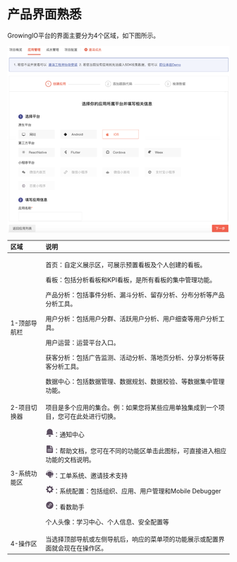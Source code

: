 # 产品界面熟悉

GrowingIO平台的界面主要分为4个区域，如下图所示。

![](../.gitbook/assets/image%20%28230%29.png)

<table>
  <thead>
    <tr>
      <th style="text-align:left">&#x533A;&#x57DF;</th>
      <th style="text-align:left">&#x8BF4;&#x660E;</th>
    </tr>
  </thead>
  <tbody>
    <tr>
      <td style="text-align:left">1-&#x9876;&#x90E8;&#x5BFC;&#x822A;&#x680F;</td>
      <td style="text-align:left">
        <p>&#x9996;&#x9875;&#xFF1A;&#x81EA;&#x5B9A;&#x4E49;&#x5C55;&#x793A;&#x533A;&#xFF0C;&#x53EF;&#x5C55;&#x793A;&#x9884;&#x7F6E;&#x770B;&#x677F;&#x53CA;&#x4E2A;&#x4EBA;&#x521B;&#x5EFA;&#x7684;&#x770B;&#x677F;&#x3002;</p>
        <p>&#x770B;&#x677F;&#xFF1A;&#x5305;&#x62EC;&#x5206;&#x6790;&#x770B;&#x677F;&#x548C;KPI&#x770B;&#x677F;&#xFF0C;&#x662F;&#x6240;&#x6709;&#x770B;&#x677F;&#x7684;&#x96C6;&#x4E2D;&#x7BA1;&#x7406;&#x529F;&#x80FD;&#x3002;</p>
        <p>&#x4EA7;&#x54C1;&#x5206;&#x6790;&#xFF1A;&#x5305;&#x62EC;&#x4E8B;&#x4EF6;&#x5206;&#x6790;&#x3001;&#x6F0F;&#x6597;&#x5206;&#x6790;&#x3001;&#x7559;&#x5B58;&#x5206;&#x6790;&#x3001;&#x5206;&#x5E03;&#x5206;&#x6790;&#x7B49;&#x4EA7;&#x54C1;&#x5206;&#x6790;&#x5DE5;&#x5177;&#x3002;</p>
        <p>&#x7528;&#x6237;&#x5206;&#x6790;&#xFF1A;&#x5305;&#x62EC;&#x7528;&#x6237;&#x5206;&#x7FA4;&#x3001;&#x6D3B;&#x8DC3;&#x7528;&#x6237;&#x5206;&#x6790;&#x3001;&#x7528;&#x6237;&#x7EC6;&#x67E5;&#x7B49;&#x7528;&#x6237;&#x5206;&#x6790;&#x5DE5;&#x5177;&#x3002;</p>
        <p>&#x7528;&#x6237;&#x8FD0;&#x8425;&#xFF1A;&#x8FD0;&#x8425;&#x5E73;&#x53F0;&#x5165;&#x53E3;&#x3002;</p>
        <p>&#x83B7;&#x5BA2;&#x5206;&#x6790;&#xFF1A;&#x5305;&#x62EC;&#x5E7F;&#x544A;&#x76D1;&#x6D4B;&#x3001;&#x6D3B;&#x52A8;&#x5206;&#x6790;&#x3001;&#x843D;&#x5730;&#x9875;&#x5206;&#x6790;&#x3001;&#x5206;&#x4EAB;&#x5206;&#x6790;&#x7B49;&#x83B7;&#x5BA2;&#x5206;&#x6790;&#x5DE5;&#x5177;&#x3002;</p>
        <p>&#x6570;&#x636E;&#x4E2D;&#x5FC3;&#xFF1A;&#x5305;&#x62EC;&#x6570;&#x636E;&#x7BA1;&#x7406;&#x3001;&#x6570;&#x636E;&#x89C4;&#x5212;&#x3001;&#x6570;&#x636E;&#x6821;&#x9A8C;&#x3001;&#x7B49;&#x6570;&#x636E;&#x96C6;&#x4E2D;&#x7BA1;&#x7406;&#x529F;&#x80FD;&#x3002;</p>
      </td>
    </tr>
    <tr>
      <td style="text-align:left">2-&#x9879;&#x76EE;&#x5207;&#x6362;&#x5668;</td>
      <td style="text-align:left">&#x9879;&#x76EE;&#x662F;&#x591A;&#x4E2A;&#x5E94;&#x7528;&#x7684;&#x96C6;&#x5408;&#x3002;&#x4F8B;&#xFF1A;&#x5982;&#x679C;&#x60A8;&#x5C06;&#x67D0;&#x4E9B;&#x5E94;&#x7528;&#x5355;&#x72EC;&#x96C6;&#x6210;&#x5230;&#x4E00;&#x4E2A;&#x9879;&#x76EE;&#xFF0C;&#x60A8;&#x53EF;&#x5728;&#x6B64;&#x5904;&#x8FDB;&#x884C;&#x5207;&#x6362;&#x3002;</td>
    </tr>
    <tr>
      <td style="text-align:left">3-&#x7CFB;&#x7EDF;&#x529F;&#x80FD;&#x533A;</td>
      <td style="text-align:left">
        <p>
          <img src="../.gitbook/assets/tong-zhi (1).png" alt/>&#xFF1A;&#x901A;&#x77E5;&#x4E2D;&#x5FC3;</p>
        <p>
          <img src="../.gitbook/assets/bang-zhu-wen-dang.png" alt/>&#xFF1A;&#x5E2E;&#x52A9;&#x6587;&#x6863;&#xFF0C;&#x60A8;&#x53EF;&#x5728;&#x4E0D;&#x540C;&#x7684;&#x529F;&#x80FD;&#x533A;&#x5355;&#x51FB;&#x6B64;&#x56FE;&#x6807;&#xFF0C;&#x53EF;&#x76F4;&#x63A5;&#x8FDB;&#x5165;&#x76F8;&#x5E94;&#x529F;&#x80FD;&#x7684;&#x6587;&#x6863;&#x8BF4;&#x660E;&#x3002;</p>
        <p>
          <img src="../.gitbook/assets/ke-fu (1).png" alt/>&#xFF1A;&#x5DE5;&#x5355;&#x7CFB;&#x7EDF;&#x3001;&#x9080;&#x8BF7;&#x6280;&#x672F;&#x652F;&#x6301;</p>
        <p>
          <img src="../.gitbook/assets/she-zhi.png" alt/>&#xFF1A;&#x7CFB;&#x7EDF;&#x914D;&#x7F6E;&#xFF1A;&#x5305;&#x62EC;&#x7EC4;&#x7EC7;&#x3001;&#x5E94;&#x7528;&#x3001;&#x7528;&#x6237;&#x7BA1;&#x7406;&#x548C;Mobile
          Debugger</p>
        <p>
          <img src="../.gitbook/assets/kan-shu-zhu-shou (1).png" alt/>&#xFF1A;&#x770B;&#x6570;&#x52A9;&#x624B;</p>
        <p>&#x4E2A;&#x4EBA;&#x5934;&#x50CF;&#xFF1A;&#x5B66;&#x4E60;&#x4E2D;&#x5FC3;&#x3001;&#x4E2A;&#x4EBA;&#x4FE1;&#x606F;&#x3001;&#x5B89;&#x5168;&#x914D;&#x7F6E;&#x7B49;</p>
      </td>
    </tr>
    <tr>
      <td style="text-align:left">4-&#x64CD;&#x4F5C;&#x533A;</td>
      <td style="text-align:left">&#x5F53;&#x9009;&#x62E9;&#x9876;&#x90E8;&#x5BFC;&#x822A;&#x6216;&#x5DE6;&#x4FA7;&#x5BFC;&#x822A;&#x540E;&#xFF0C;&#x54CD;&#x5E94;&#x7684;&#x83DC;&#x5355;&#x9879;&#x7684;&#x529F;&#x80FD;&#x5C55;&#x793A;&#x6216;&#x914D;&#x7F6E;&#x754C;&#x9762;&#x5C31;&#x4F1A;&#x73B0;&#x5728;&#x5728;&#x64CD;&#x4F5C;&#x533A;&#x3002;</td>
    </tr>
  </tbody>
</table>





